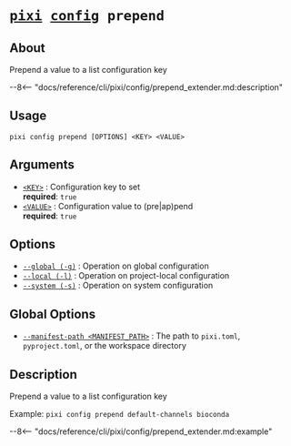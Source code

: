 <!--- This file is autogenerated. Do not edit manually! -->
# <code>[pixi](../../pixi.md) [config](../config.md) prepend</code>

## About
Prepend a value to a list configuration key

--8<-- "docs/reference/cli/pixi/config/prepend_extender.md:description"

## Usage
```
pixi config prepend [OPTIONS] <KEY> <VALUE>
```

## Arguments
- <a id="arg-<KEY>" href="#arg-<KEY>">`<KEY>`</a>
:  Configuration key to set
<br>**required**: `true`
- <a id="arg-<VALUE>" href="#arg-<VALUE>">`<VALUE>`</a>
:  Configuration value to (pre|ap)pend
<br>**required**: `true`

## Options
- <a id="arg---global" href="#arg---global">`--global (-g)`</a>
:  Operation on global configuration
- <a id="arg---local" href="#arg---local">`--local (-l)`</a>
:  Operation on project-local configuration
- <a id="arg---system" href="#arg---system">`--system (-s)`</a>
:  Operation on system configuration

## Global Options
- <a id="arg---manifest-path" href="#arg---manifest-path">`--manifest-path <MANIFEST_PATH>`</a>
:  The path to `pixi.toml`, `pyproject.toml`, or the workspace directory

## Description
Prepend a value to a list configuration key

Example: `pixi config prepend default-channels bioconda`


--8<-- "docs/reference/cli/pixi/config/prepend_extender.md:example"
